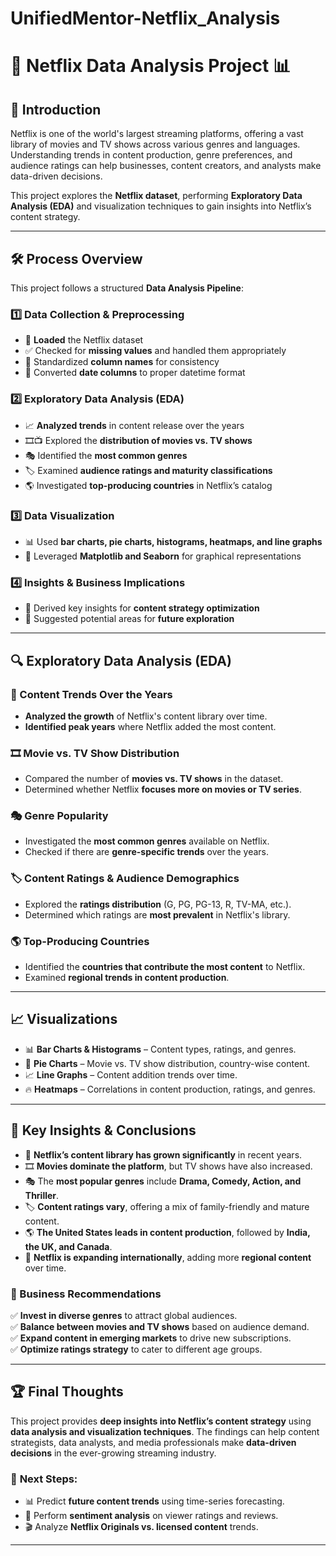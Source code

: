 # UnifiedMentor-Netflix_Analysis

# 🎥 Netflix Data Analysis Project 📊  

## 📌 Introduction  
Netflix is one of the world's largest streaming platforms, offering a vast library of movies and TV shows across various genres and languages. Understanding trends in content production, genre preferences, and audience ratings can help businesses, content creators, and analysts make data-driven decisions.  

This project explores the **Netflix dataset**, performing **Exploratory Data Analysis (EDA)** and visualization techniques to gain insights into Netflix’s content strategy.  

---

## 🛠 Process Overview  
This project follows a structured **Data Analysis Pipeline**:  

### 1️⃣ Data Collection & Preprocessing  
- 📂 **Loaded** the Netflix dataset  
- ✅ Checked for **missing values** and handled them appropriately  
- 🔄 Standardized **column names** for consistency  
- 📅 Converted **date columns** to proper datetime format  

### 2️⃣ Exploratory Data Analysis (EDA)  
- 📈 **Analyzed trends** in content release over the years  
- 🎞📺 Explored the **distribution of movies vs. TV shows**  
- 🎭 Identified the **most common genres**  
- 🏷 Examined **audience ratings and maturity classifications**  
- 🌎 Investigated **top-producing countries** in Netflix’s catalog  

### 3️⃣ Data Visualization  
- 📊 Used **bar charts, pie charts, histograms, heatmaps, and line graphs**  
- 🎨 Leveraged **Matplotlib and Seaborn** for graphical representations  

### 4️⃣ Insights & Business Implications  
- 📌 Derived key insights for **content strategy optimization**  
- 📢 Suggested potential areas for **future exploration**  

---

## 🔍 Exploratory Data Analysis (EDA)  

### 📅 Content Trends Over the Years  
- **Analyzed the growth** of Netflix's content library over time.  
- **Identified peak years** where Netflix added the most content.  

### 🎞 Movie vs. TV Show Distribution  
- Compared the number of **movies vs. TV shows** in the dataset.  
- Determined whether Netflix **focuses more on movies or TV series**.  

### 🎭 Genre Popularity  
- Investigated the **most common genres** available on Netflix.  
- Checked if there are **genre-specific trends** over the years.  

### 🏷 Content Ratings & Audience Demographics  
- Explored the **ratings distribution** (G, PG, PG-13, R, TV-MA, etc.).  
- Determined which ratings are **most prevalent** in Netflix's library.  

### 🌎 Top-Producing Countries  
- Identified the **countries that contribute the most content** to Netflix.  
- Examined **regional trends in content production**.  

---

## 📈 Visualizations  

- 📊 **Bar Charts & Histograms** – Content types, ratings, and genres.  
- 📌 **Pie Charts** – Movie vs. TV show distribution, country-wise content.  
- 📈 **Line Graphs** – Content addition trends over time.  
- 🔥 **Heatmaps** – Correlations in content production, ratings, and genres.  

---

## 🎯 Key Insights & Conclusions  

- 📅 **Netflix’s content library has grown significantly** in recent years.  
- 🎞 **Movies dominate the platform**, but TV shows have also increased.  
- 🎭 The **most popular genres** include **Drama, Comedy, Action, and Thriller**.  
- 🏷 **Content ratings vary**, offering a mix of family-friendly and mature content.  
- 🌎 **The United States leads in content production**, followed by **India, the UK, and Canada**.  
- 🚀 **Netflix is expanding internationally**, adding more **regional content** over time.  

### 📢 Business Recommendations  
✅ **Invest in diverse genres** to attract global audiences.  
✅ **Balance between movies and TV shows** based on audience demand.  
✅ **Expand content in emerging markets** to drive new subscriptions.  
✅ **Optimize ratings strategy** to cater to different age groups.  

---

## 🏆 Final Thoughts  
This project provides **deep insights into Netflix’s content strategy** using **data analysis and visualization techniques**. The findings can help content strategists, data analysts, and media professionals make **data-driven decisions** in the ever-growing streaming industry.  

### 🔹 **Next Steps:**  
- 📊 Predict **future content trends** using time-series forecasting.  
- 💬 Perform **sentiment analysis** on viewer ratings and reviews.  
- 🎬 Analyze **Netflix Originals vs. licensed content** trends.  

---

